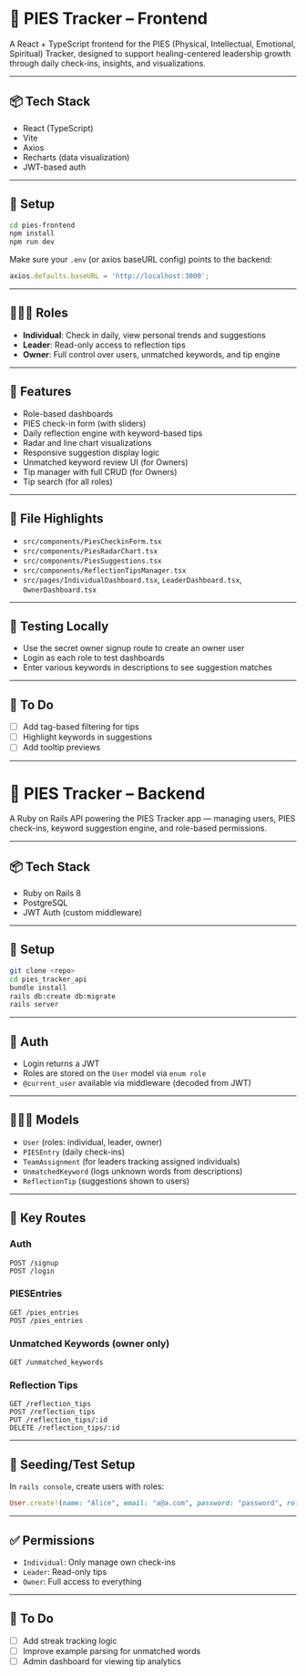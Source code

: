 # 🧠 PIES Tracker – Frontend

A React + TypeScript frontend for the PIES (Physical, Intellectual, Emotional, Spiritual) Tracker, designed to support healing-centered leadership growth through daily check-ins, insights, and visualizations.

---

## 📦 Tech Stack
- React (TypeScript)
- Vite
- Axios
- Recharts (data visualization)
- JWT-based auth

---

## 🚀 Setup

```bash
cd pies-frontend
npm install
npm run dev
```

Make sure your `.env` (or axios baseURL config) points to the backend:
```ts
axios.defaults.baseURL = 'http://localhost:3000';
```

---

## 🧑‍🤝‍🧑 Roles

- **Individual**: Check in daily, view personal trends and suggestions
- **Leader**: Read-only access to reflection tips
- **Owner**: Full control over users, unmatched keywords, and tip engine

---

## 🔑 Features

- Role-based dashboards
- PIES check-in form (with sliders)
- Daily reflection engine with keyword-based tips
- Radar and line chart visualizations
- Responsive suggestion display logic
- Unmatched keyword review UI (for Owners)
- Tip manager with full CRUD (for Owners)
- Tip search (for all roles)

---

## 📁 File Highlights
- `src/components/PiesCheckinForm.tsx`
- `src/components/PiesRadarChart.tsx`
- `src/components/PiesSuggestions.tsx`
- `src/components/ReflectionTipsManager.tsx`
- `src/pages/IndividualDashboard.tsx`, `LeaderDashboard.tsx`, `OwnerDashboard.tsx`

---

## 🧪 Testing Locally
- Use the secret owner signup route to create an owner user
- Login as each role to test dashboards
- Enter various keywords in descriptions to see suggestion matches

---

## 📌 To Do
- [ ] Add tag-based filtering for tips
- [ ] Highlight keywords in suggestions
- [ ] Add tooltip previews

---

# 🧠 PIES Tracker – Backend

A Ruby on Rails API powering the PIES Tracker app — managing users, PIES check-ins, keyword suggestion engine, and role-based permissions.

---

## 📦 Tech Stack
- Ruby on Rails 8
- PostgreSQL
- JWT Auth (custom middleware)

---

## 🚀 Setup

```bash
git clone <repo>
cd pies_tracker_api
bundle install
rails db:create db:migrate
rails server
```

---

## 🔐 Auth
- Login returns a JWT
- Roles are stored on the `User` model via `enum role`
- `@current_user` available via middleware (decoded from JWT)

---

## 🧑‍🤝‍🧑 Models

- `User` (roles: individual, leader, owner)
- `PIESEntry` (daily check-ins)
- `TeamAssignment` (for leaders tracking assigned individuals)
- `UnmatchedKeyword` (logs unknown words from descriptions)
- `ReflectionTip` (suggestions shown to users)

---

## 📌 Key Routes

### Auth
```http
POST /signup
POST /login
```

### PIESEntries
```http
GET /pies_entries
POST /pies_entries
```

### Unmatched Keywords (owner only)
```http
GET /unmatched_keywords
```

### Reflection Tips
```http
GET /reflection_tips
POST /reflection_tips
PUT /reflection_tips/:id
DELETE /reflection_tips/:id
```

---

## 🧪 Seeding/Test Setup
In `rails console`, create users with roles:
```rb
User.create!(name: "Alice", email: "a@a.com", password: "password", role: :owner)
```

---

## ✅ Permissions
- `Individual`: Only manage own check-ins
- `Leader`: Read-only tips
- `Owner`: Full access to everything

---

## 📌 To Do
- [ ] Add streak tracking logic
- [ ] Improve example parsing for unmatched words
- [ ] Admin dashboard for viewing tip analytics